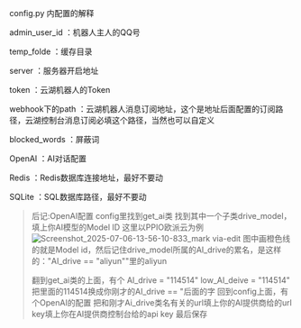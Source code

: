 config.py 内配置的解释

admin_user_id ：机器人主人的QQ号

temp_folde ：缓存目录

server ：服务器开启地址

token ：云湖机器人的Token

webhook下的path ：云湖机器人消息订阅地址，这个是地址后面配置的订阅路径，云湖控制台消息订阅必填这个路径，当然也可以自定义

blocked_words ：屏蔽词

OpenAI ：AI对话配置

Redis ：Redis数据库连接地址，最好不要动

SQLite ：SQL数据库路径，最好不要动

> 后记:OpenAI配置
> config里找到get_ai类
> 找到其中一个子类drive_model，填上你AI模型的Model ID
> 这里以PPIO欧派云为例
> ![Screenshot_2025-07-06-13-56-10-833_mark via-edit](https://github.com/user-attachments/assets/2fc947f8-d66f-47f3-a3f5-894b1026ef69)
> 图中画橙色线的就是Model id，然后记住drive_model所属的AI_drive的累名，是这样的："AI_drive == "aliyun""里的aliyun
>
> 翻到get_ai类的上面，有个
> AI_drive = "114514"
> low_AI_deive = "114514"
> 把里面的114514换成你刚才的AI_drive == "后面的字
> 回到config上面，有个OpenAI的配置
> 把和刚才Ai_drive类名有关的url填上你的AI提供商给的url
> key填上你在AI提供商控制台给的api key
> 最后保存
